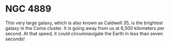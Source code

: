 # NGC 4889

This very large galaxy, which is also known as Caldwell 35, is the brightest
galaxy in the Coma cluster. It is going away from us at 6,500 kilometers per
second. At that speed, it could circumnavigate the Earth in less than seven
seconds!
